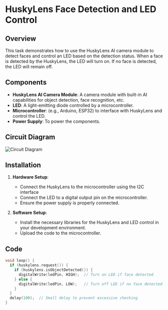# HuskyLens Face Detection and LED Control

## Overview

This task demonstrates how to use the HuskyLens AI camera module to detect faces and control an LED based on the detection status. When a face is detected by the HuskyLens, the LED will turn on. If no face is detected, the LED will remain off.

## Components

- **HuskyLens AI Camera Module**: A camera module with built-in AI capabilities for object detection, face recognition, etc.
- **LED**: A light-emitting diode controlled by a microcontroller.
- **Microcontroller**: (e.g., Arduino, ESP32) to interface with HuskyLens and control the LED.
- **Power Supply**: To power the components.

## Circuit Diagram

![Circuit Diagram](link-to-circuit-diagram)

## Installation

1. **Hardware Setup**:
   - Connect the HuskyLens to the microcontroller using the I2C interface
   - Connect the LED to a digital output pin on the microcontroller.
   - Ensure the power supply is properly connected.

2. **Software Setup**:
   - Install the necessary libraries for the HuskyLens and LED control in your development environment.
   - Upload the code to the microcontroller.

## Code

```cpp
void loop() {
  if (huskylens.request()) {
    if (huskylens.isObjectDetected()) {
      digitalWrite(ledPin, HIGH);  // Turn on LED if face detected
    } else {
      digitalWrite(ledPin, LOW);   // Turn off LED if no face detected
    }
  }
  delay(100);  // Small delay to prevent excessive checking
}
```
